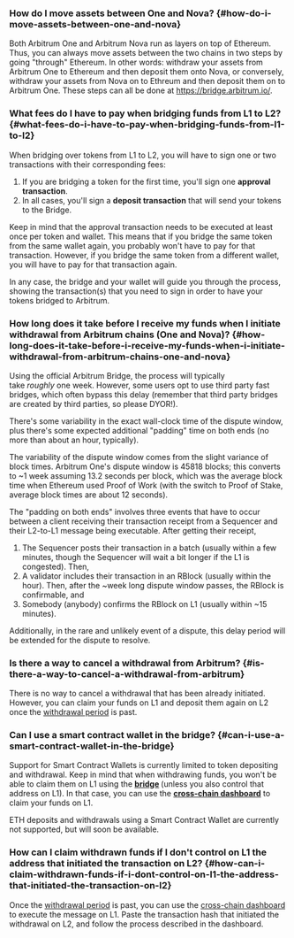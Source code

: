 ### How do I move assets between One and Nova? {#how-do-i-move-assets-between-one-and-nova}
<p>Both Arbitrum One and Arbitrum Nova run as layers on top of Ethereum. Thus, you can always move assets between the two chains in two steps by going "through" Ethereum. In other words: withdraw your assets from Arbitrum One to Ethereum and then deposit them onto Nova, or conversely, withdraw your assets from Nova on to Ethreum and then deposit them on to Arbitrum One. These steps can all be done at <a href="https://bridge.arbitrum.io/">https://bridge.arbitrum.io/</a>.</p>

<p></p>



### What fees do I have to pay when bridging funds from L1 to L2? {#what-fees-do-i-have-to-pay-when-bridging-funds-from-l1-to-l2}
<p>When bridging over tokens from L1 to L2, you will have to sign one or two transactions with their corresponding fees:</p>

<ol><li>If you are bridging a token for the first time, you'll sign one <strong>approval transaction</strong>.</li>
<li>In all cases, you'll sign a <strong>deposit transaction</strong> that will send your tokens to the Bridge.</li>
</ol>
<p></p>

<p>Keep in mind that the approval transaction needs to be executed at least once per token and wallet. This means that if you bridge the same token from the same wallet again, you probably won't have to pay for that transaction. However, if you bridge the same token from a different wallet, you will have to pay for that transaction again.</p>

<p></p>

<p>In any case, the bridge and your wallet will guide you through the process, showing the transaction(s) that you need to sign in order to have your tokens bridged to Arbitrum.</p>

<p></p>



### How long does it take before I receive my funds when I initiate withdrawal from Arbitrum chains (One and Nova)? {#how-long-does-it-take-before-i-receive-my-funds-when-i-initiate-withdrawal-from-arbitrum-chains-one-and-nova}
<p>Using the official Arbitrum Bridge, the process will typically take <em>roughly</em> one week. However, some users opt to use third party fast bridges, which often bypass this delay (remember that third party bridges are created by third parties, so please DYOR!).</p>

<p>There's some variability in the exact wall-clock time of the dispute window, plus there's some expected additional "padding" time on both ends (no more than about an hour, typically).</p>

<p>The variability of the dispute window comes from the slight variance of block times. Arbitrum One's dispute window is 45818 blocks; this converts to ~1 week assuming 13.2 seconds per block, which was the average block time when Ethereum used Proof of Work (with the switch to Proof of Stake, average block times are about 12 seconds).</p>

<p>The "padding on both ends" involves three events that have to occur between a client receiving their transaction receipt from a Sequencer and their L2-to-L1 message being executable. After getting their receipt,</p>

<ol><li>The Sequencer posts their transaction in a batch (usually within a few minutes, though the Sequencer will wait a bit longer if the L1 is congested). Then,</li>
<li>A validator includes their transaction in an RBlock (usually within the hour). Then, after the ~week long dispute window passes, the RBlock is confirmable, and</li>
<li>Somebody (anybody) confirms the RBlock on L1 (usually within ~15 minutes).</li>
</ol>
<p>Additionally, in the rare and unlikely event of a dispute, this delay period will be extended for the dispute to resolve.</p>



### Is there a way to cancel a withdrawal from Arbitrum? {#is-there-a-way-to-cancel-a-withdrawal-from-arbitrum}
<p>There is no way to cancel a withdrawal that has been already initiated. However, you can claim your funds on L1 and deposit them again on L2 once the <a href="https://developer.arbitrum.io/learn-more/faq#why-was-one-week-chosen-for-arbitrum-ones-dispute-window">withdrawal period</a> is past.</p>

<p></p>



### Can I use a smart contract wallet in the bridge? {#can-i-use-a-smart-contract-wallet-in-the-bridge}
<p>Support for Smart Contract Wallets is currently limited to token depositing and withdrawal. Keep in mind that when withdrawing funds, you won't be able to claim them on L1 using the <strong><a href="https://bridge.arbitrum.io">bridge</a></strong><strong> </strong>(unless you also control that address on L1). In that case, you can use the <strong><a href="https://retryable-dashboard.arbitrum.io/tx">cross-chain dashboard</a></strong> to claim your funds on L1.</p>

<p>ETH deposits and withdrawals using a Smart Contract Wallet are currently not supported, but will soon be available.</p>

<p></p>



### How can I claim withdrawn funds if I don't control on L1 the address that initiated the transaction on L2? {#how-can-i-claim-withdrawn-funds-if-i-dont-control-on-l1-the-address-that-initiated-the-transaction-on-l2}
<p>Once the <a href="https://developer.arbitrum.io/learn-more/faq#why-was-one-week-chosen-for-arbitrum-ones-dispute-window">withdrawal period</a> is past, you can use the <a href="https://retryable-dashboard.arbitrum.io/tx">cross-chain dashboard</a> to execute the message on L1. Paste the transaction hash that initiated the withdrawal on L2, and follow the process described in the dashboard.</p>

<p></p>



